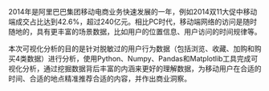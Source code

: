 2014年是阿里巴巴集团移动电商业务快速发展的一年，例如2014双11大促中移动端成交占比达到42.6%，超过240亿元。相比PC时代，移动端网络的访问是随时随地的，具有更丰富的场景数据，比如用户的位置信息、用户访问的时间规律等。

本次可视化分析的目的是针对脱敏过的用户行为数据（包括浏览、收藏、加购和购买4类数据）进行分析，使用Python、Numpy、Pandas和Matplotlib工具完成可视化分析，通过挖掘数据背后丰富的内涵来更好的理解数据，为移动用户在合适的时间、合适的地点精准推荐合适的内容，并作出商业洞察。
